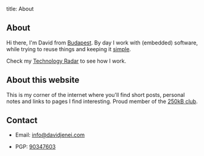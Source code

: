title: About

About
-----

Hi there, I'm David from [Budapest]. By day I work with (embedded)
software, while trying to reuse things and keeping it [simple].

Check my [Technology Radar] to see how I work.

About this website
------------------

This is my corner of the internet where you'll find short posts,
personal notes and links to pages I find interesting. Proud member of
the [250kB club].

Contact
-------

* Email: [info@davidjenei.com]
* PGP: [90347603]

  [About]: #about
  [About this website]: #about-this-website
  [Contact]: #contact
  [Budapest]: https://en.wikipedia.org/wiki/Budapest
  [simple]: http://www.catb.org/~esr/writings/taoup/html/ch01s07.html
  [Technology Radar]: ./radar.html
  [250kB club]: https://250kb.club/davidjenei-com/
  [info@davidjenei.com]: mailto:info@davidjenei.com
  [90347603]: http://pgp.mit.edu/pks/lookup?op=get&search=0x26C53F3E90347603
